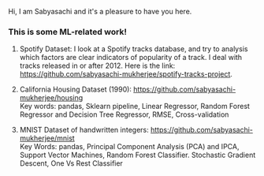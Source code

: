 Hi, I am Sabyasachi and it's a pleasure to have you here. 

### This is some ML-related work! 

1. Spotify Dataset: I look at a Spotify tracks database, and try to analysis which factors are clear indicators of popularity of a track. 
   I deal with tracks released in or after 2012. Here is the link: https://github.com/sabyasachi-mukherjee/spotify-tracks-project.

2. California Housing Dataset (1990): https://github.com/sabyasachi-mukherjee/housing  
   Key words: pandas, Sklearn pipeline, Linear Regressor, Random Forest Regressor and Decision Tree Regressor, RMSE, Cross-validation

3. MNIST Dataset of handwritten integers: https://github.com/sabyasachi-mukherjee/mnist  
   Key Words: pandas, Principal Component Analysis (PCA) and IPCA, Support Vector Machines, Random Forest Classifier. Stochastic Gradient Descent, 
   One Vs Rest Classifier








<!---
sabyasachi-mukherjee/sabyasachi-mukherjee is a ✨ special ✨ repository because its `README.md` (this file) appears on your GitHub profile.
You can click the Preview link to take a look at your changes.
--->
